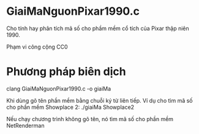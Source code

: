 # GiaiMaNguonPixar1990.c
Cho tính hay phân tích mã số cho phầm mềm cổ tích của Pixar thập niên 1990.

Phạm vi công cộng CC0

# Phương pháp biên dịch
clang GiaiMaNguonPixar1990.c -o giaiMa

Khi dùng gõ tên phần mềm bằng chuỗi ký từ liên tiếp.
Ví dụ cho tìm mã số cho phần mềm Showplace 2:
./giaiMa Showplace2

Nếu chạy chương trình không gõ tên, nó tìm mã số cho phần mềm NetRenderman
